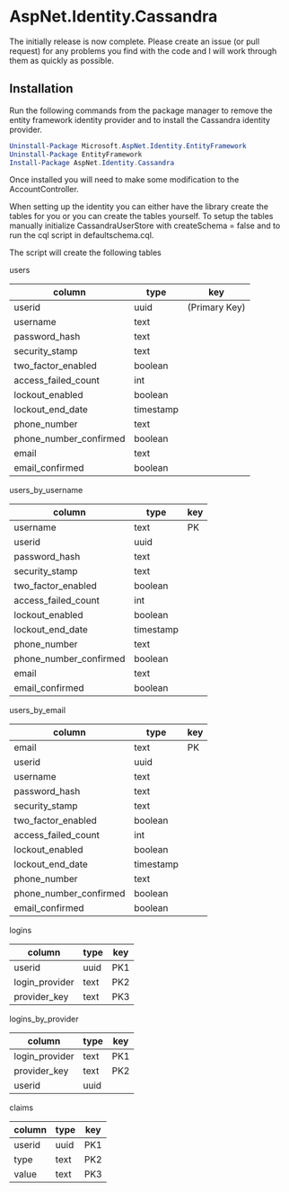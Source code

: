 AspNet.Identity.Cassandra
=========================
The initially release is now complete.  Please create an issue (or pull request) for any problems you find with the code and I will work through them as quickly as possible.  

## Installation ##
Run the following commands from the package manager to remove the entity framework identity provider and to install the Cassandra identity provider.

```PowerShell
Uninstall-Package Microsoft.AspNet.Identity.EntityFramework
Uninstall-Package EntityFramework
Install-Package AspNet.Identity.Cassandra
```
Once installed you will need to make some modification to the AccountController.


When setting up the identity you can either have the library create the tables for you or you can create the tables yourself.  To setup the tables manually initialize CassandraUserStore with
createSchema = false and to run the cql script in defaultschema.cql.

The script will create the following tables


users 

column        	| type    	| key 
------------- 	| ------- 	| --------
userid			| uuid		|  (Primary Key)
username 		| text		|	
password_hash	| text		|
security_stamp	| text		|
two_factor_enabled	| boolean	|
access_failed_count	| int	|
lockout_enabled	| boolean	|
lockout_end_date	| timestamp	|
phone_number	| text	|
phone_number_confirmed	| boolean	|
email			| text		|
email_confirmed	| boolean	|

users_by_username

column        	| type    	| key 
------------- 	| ------- 	| --------
username      	| text		| PK
userid 			| uuid		|
password_hash 	| text		|
security_stamp	| text		|
two_factor_enabled	| boolean	|	
access_failed_count	| int	|
lockout_enabled	| boolean	|
lockout_end_date	| timestamp	|
phone_number	| text		|
phone_number_confirmed	| boolean	|
email			| text	|
email_confirmed	| boolean	|


users_by_email 


column			| type		| key
---------------	| ---------	| ------
email 			| text		| PK
userid 			| uuid		|
username 		| text		|
password_hash 	| text		|
security_stamp 	| text		|
two_factor_enabled	| boolean	|
access_failed_count	| int	|
lockout_enabled	| boolean	|
lockout_end_date	| timestamp |
phone_number	| text		|
phone_number_confirmed	| boolean	|
email_confirmed	| boolean	|


logins 

column			| type		| key
---------------	| ---------	| ------
userid	| uuid	| PK1
login_provider	| text	| PK2
provider_key 	| text | PK3




logins_by_provider


column			| type		| key
---------------	| ---------	| ------
login_provider 	| text	| PK1
provider_key 	| text	| PK2
userid 			| uuid 	|


claims 

column			| type		| key
---------------	| ---------	| ------
userid			| uuid		| PK1
type 			| text		| PK2
value 			| text		| PK3

 
